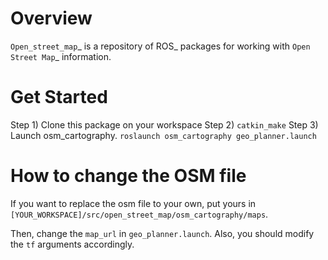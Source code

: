 
Overview
========

`Open_street_map`_ is a repository of ROS_ packages for working with `Open Street Map`_ information.

# Get Started

Step 1) Clone this package on your workspace
Step 2) `catkin_make`
Step 3) Launch osm_cartography. `roslaunch osm_cartography geo_planner.launch`

# How to change the OSM file
If you want to replace the osm file to your own, put yours in `[YOUR_WORKSPACE]/src/open_street_map/osm_cartography/maps`. 

Then, change the `map_url` in `geo_planner.launch`. Also, you should modify the `tf` arguments  accordingly.
